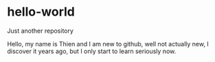 # hello-world
Just another repository

Hello, my name is Thien and I am new to github, well not actually new, I discover it years ago, but I only start to learn seriously now.
